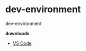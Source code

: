 # dev-environment
dev-environment

__downloads__

- [VS Code](https://code.visualstudio.com/download)
